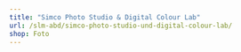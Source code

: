 ```yaml
---
title: "Simco Photo Studio & Digital Colour Lab"
url: /slm-abd/simco-photo-studio-und-digital-colour-lab/
shop: Foto
---
```

